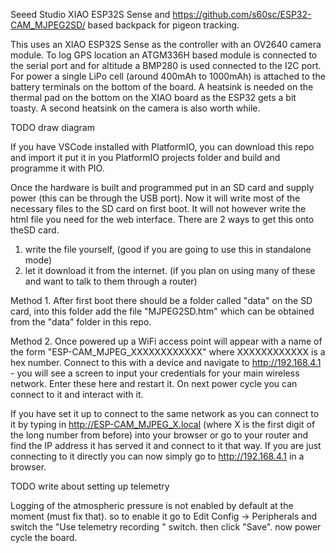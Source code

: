 Seeed Studio XIAO ESP32S Sense and https://github.com/s60sc/ESP32-CAM_MJPEG2SD/ based backpack for pigeon tracking.

This uses an XIAO ESP32S Sense as the controller with an OV2640 camera module. To log GPS location an ATGM336H based module is connected to the serial port and for altitude a BMP280 is used connected to the I2C port. For power a single LiPo cell (around 400mAh to 1000mAh) is attached to the battery terminals on the bottom of the board. A heatsink is needed on the thermal pad on the bottom on the XIAO board as the ESP32 gets a bit toasty. A second heatsink on the camera is also worth while.


TODO draw diagram

If you have VSCode installed with PlatformIO, you can download this repo and import it put it in you PlatformIO projects folder and build and programme it with PIO.

Once the hardware is built and programmed put in an SD card and supply power (this can be through the USB port). Now it will write most of the necessary files to the SD card on first boot. It will not however write the html file you need for the web interface. There are 2 ways to get this onto theSD card. 
1. write the file yourself, (good if you are going to use this in standalone mode)
2. let it download it from the internet. (if you plan on using many of these and want to talk to them through a router)

Method 1.
After first boot there should be a folder called "data" on the SD card, into this folder add the file "MJPEG2SD.htm" which can be obtained from the "data" folder in this repo.

Method 2.
Once powered up a WiFi access point will appear with a name of the form "ESP-CAM_MJPEG_XXXXXXXXXXXX" where XXXXXXXXXXXX is a hex number. Connect to this with a device and navigate to http://192.168.4.1 - you will see a screen to input your credentials for your main wireless network. Enter these here and restart it. On next power cycle you can connect to it and interact with it.


If you have set it up to connect to the same network as you can connect to it by typing in http://ESP-CAM_MJPEG_X.local (where X is the first digit of the long number from before) into your browser or go to your router and find the IP address it has served it and connect to it that way.
If you are just connecting to it directly you can now simply go to http://192.168.4.1 in a browser.


 TODO write about setting up telemetry

 Logging of the atmospheric pressure is not enabled by default at the moment (must fix that). so to enable it go to Edit Config -> Peripherals and switch the "Use telemetry recording " switch. then click "Save". now power cycle the board.
